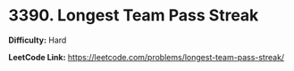 # 3390. Longest Team Pass Streak

**Difficulty:** Hard

**LeetCode Link:** https://leetcode.com/problems/longest-team-pass-streak/

